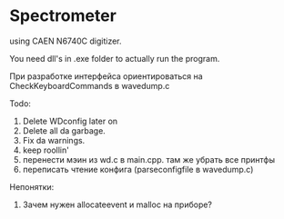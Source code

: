 # Spectrometer
using CAEN N6740C digitizer. 

You need dll's in .exe folder to actually run the program.

При разработке интерфейса ориентироваться на CheckKeyboardCommands в wavedump.c

Todo:
1. Delete WDconfig later on
2. Delete all da garbage.
3. Fix da warnings.
4. keep roollin'
5. перенести мэин из wd.c в main.cpp. там же убрать все принтфы
6. переписать чтение конфига (parseconfigfile в wavedump.c)

Непонятки:
1. Зачем нужен allocateevent и malloc на приборе?
